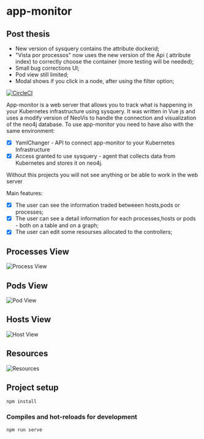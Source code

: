 # app-monitor

## Post thesis

* New version of sysquery contains the attribute dockerid;
* "Vista por processos" now uses the new version of the Api ( attribute index) to correctly choose the container (more testing will be needed);
* Small bug corrections UI;
* Pod view still limited;
* Modal shows if you click in a node, after using the filter option;

[![CircleCI](https://img.shields.io/badge/version-1.0.3-blue)]()



App-monitor is a web server that allows you to track what is happening  in your Kubernetes infrastructure using sysquery. It was written in Vue js and uses a modify version of NeoVis to handle the connection and visualization of the neo4j database.
To use app-monitor you need to have also with the same environment:

- [x] YamlChanger - API to connect app-monitor to your Kubernetes Infrastructure
- [x] Access granted to use sysquery - agent that collects data from Kubernetes and stores it on neo4j.

Without this projects you will not see anything or be able to work in the web server 


Main features:

- [x] The user can see the information traded betweeen hosts,pods or processes;
- [x] The user can see a detail information for each  processes,hosts or pods - both on a table and on a graph;
- [x] The user can edit some resourses allocated to the controllers;

## Processes View
![Process View](https://i.imgur.com/40s5HkS.png)

## Pods View

![Pod View](https://i.imgur.com/d8HtLRM.png)

## Hosts View

![Host View](https://i.imgur.com/R2qTlDf.png)

## Resources

![Resources](https://i.imgur.com/L4ZllqI.png)
## Project setup
```
npm install
```

### Compiles and hot-reloads for development
```
npm run serve
```

